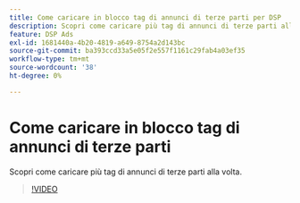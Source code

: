 ```yaml
---
title: Come caricare in blocco tag di annunci di terze parti per DSP
description: Scopri come caricare più tag di annunci di terze parti alla volta.
feature: DSP Ads
exl-id: 1681440a-4b20-4819-a649-8754a2d143bc
source-git-commit: ba393ccd33a5e05f2e557f1161c29fab4a03ef35
workflow-type: tm+mt
source-wordcount: '38'
ht-degree: 0%

---
```


# Come caricare in blocco tag di annunci di terze parti

Scopri come caricare più tag di annunci di terze parti alla volta.

>[!VIDEO](https://video.tv.adobe.com/v/339204)
